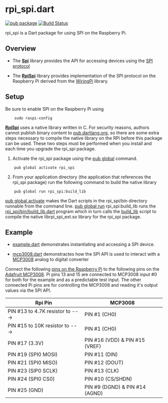 # rpi_spi.dart

[![pub package](https://img.shields.io/pub/v/rpi_spi.svg)](https://pub.dartlang.org/packages/rpi_ic2)
[![Build Status](https://travis-ci.org/danrubel/rpi_spi.dart.svg?branch=master)](https://travis-ci.org/danrubel/rpi_spi.dart)

rpi_spi is a Dart package for using SPI on the Raspberry Pi.

## Overview

 * The [__Spi__](lib/spi.dart) library provides the API for accessing devices
   using the [SPI protocol](https://en.wikipedia.org/wiki/Serial_Peripheral_Interface)

 * The [__RpiSpi__](lib/rpi_spi.dart) library provides implementation of
   the SPI protocol on the Raspberry Pi derived from the [WiringPi](http://wiringpi.com/) library.

## Setup

Be sure to enable SPI on the Raspberry Pi using
```
    sudo raspi-config
```

[__RpiSpi__](lib/rpi_spi.dart) uses a native library written in C.
For security reasons, authors cannot publish binary content
to [pub.dartlang.org](https://pub.dartlang.org/), so there are some extra
steps necessary to compile the native library on the RPi before this package
can be used. These two steps must be performed when you install and each time
you upgrade the rpi_spi package.

1) Activate the rpi_spi package using the
[pub global](https://www.dartlang.org/tools/pub/cmd/pub-global.html) command.
```
    pub global activate rpi_spi
```

2) From your application directory (the application that references
the rpi_spi package) run the following command to build the native library
```
    pub global run rpi_spi:build_lib
```

[pub global activate](https://www.dartlang.org/tools/pub/cmd/pub-global.html#activating-a-package)
makes the Dart scripts in the rpi_spi/bin directory runnable
from the command line.
[pub global run](https://www.dartlang.org/tools/pub/cmd/pub-global.html#running-a-script)
rpi_spi:build_lib runs the [rpi_spi/bin/build_lib.dart](bin/build_lib.dart)
program which in turn calls the [build_lib](lib/src/native/build_lib) script
to compile the native librpi_spi_ext.so library for the rpi_spi package.

## Example

 * [example.dart](example/example.dart) demonstrates instantiating and accessing a SPI device.

 * [mcp3008.dart](example/mcp3008.dart) demonstractes how the SPI API is used
   to interact with a [MCP3008](https://cdn-shop.adafruit.com/datasheets/MCP3008.pdf)
   analog to digital converter

Connect the following [pins on the Raspberry Pi](https://www.raspberrypi.org/documentation/usage/gpio/)
to the following pins on the [Adafruit MCP3008](https://www.adafruit.com/product/856).
Pi pins 13 and 15 are connected to MCP3008 input #0 for both for the example and as a predictable test input.
The other connected Pi pins are for controlling the MCP3008 and reading it's output values via the SPI API.

| Rpi Pin                            | MCP3008                         |
| ---------------------------------- | ------------------------------- |
| PIN #13 to 4.7K resistor to --->   | PIN #1 (CH0)                    |
| PIN #15 to 10K resistor to --->    | PIN #1 (CH0)                    |
| PIN #17 (3.3V)                     | PIN #16 (VDD) & PIN #15 (VREF)  |
| PIN #19 (SPI0 MOSI)                | PIN #11 (DIN)                   |
| PIN #21 (SPI0 MISO)                | PIN #12 (DOUT)                  |
| PIN #23 (SIP0 SCLK)                | PIN #13 (CLK)                   |
| PIN #24 (SPI0 CS0)                 | PIN #10 (CS/SHDN)               |
| PIN #25 (GND)                      | PIN #9 (DGND) & PIN #14 (AGND)  |
